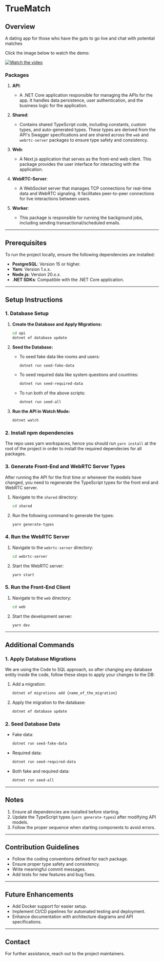 # TrueMatch

## Overview

A dating app for those who have the guts to go live and chat with potential matches

Click the image below to watch the demo:

[![Watch the video](https://img.youtube.com/vi/3b0-R2eKZxI/0.jpg)](https://www.youtube.com/watch?v=3b0-R2eKZxI)

### Packages

1. **API**:
   - A .NET Core application responsible for managing the APIs for the app. It handles data persistence, user authentication, and the business logic for the application.

2. **Shared**:
   - Contains shared TypeScript code, including constants, custom types, and auto-generated types. These types are derived from the API's Swagger specifications and are shared across the `web` and `webrtc-server` packages to ensure type safety and consistency.

3. **Web**:
   - A Next.js application that serves as the front-end web client. This package provides the user interface for interacting with the application.

4. **WebRTC-Server**:
   - A WebSocket server that manages TCP connections for real-time data and WebRTC signaling. It facilitates peer-to-peer connections for live interactions between users.

5. **Worker**:
   - This package is responsible for running the background jobs, including sending transactional/scheduled emails.

---

## Prerequisites

To run the project locally, ensure the following dependencies are installed:

- **PostgreSQL**: Version 15 or higher.
- **Yarn**: Version 1.x.x.
- **Node.js**: Version 20.x.x.
- **.NET SDKs**: Compatible with the .NET Core application.

---

## Setup Instructions

### 1. Database Setup

1. **Create the Database and Apply Migrations:**

   ```bash
   cd api
   dotnet ef database update
   ```

2. **Seed the Database:**
   - To seed fake data like rooms and users:

     ```bash
     dotnet run seed-fake-data
     ```

   - To seed required data like system questions and countries:

     ```bash
     dotnet run seed-required-data
     ```

   - To run both of the above scripts:

     ```bash
     dotnet run seed-all
     ```

3. **Run the API in Watch Mode:**

   ```bash
   dotnet watch
   ```

### 2. Install npm dependencies

The repo uses yarn workspaces, hence you should run `yarn install` at the root of the project in order to install the required dependecies for all packages.

### 3. Generate Front-End and WebRTC Server Types

After running the API for the first time or whenever the models have changed, you need to regenerate the TypeScript types for the front end and WebRTC server.

1. Navigate to the `shared` directory:

   ```bash
   cd shared
   ```

2. Run the following command to generate the types:

   ```bash
   yarn generate-types
   ```

### 4. Run the WebRTC Server

1. Navigate to the `webrtc-server` directory:

   ```bash
   cd webrtc-server
   ```

2. Start the WebRTC server:

   ```bash
   yarn start
   ```

### 5. Run the Front-End Client

1. Navigate to the `web` directory:

   ```bash
   cd web
   ```

2. Start the development server:

   ```bash
   yarn dev
   ```

---

## Additional Commands

### 1. Apply Database Migrations

We are using the Code to SQL approach, so after changing any database entity inside the code, follow these steps to apply your changes to the DB:

1. Add a migration:

   ```bash
   dotnet ef migrations add {name_of_the_migration}
   ```

2. Apply the migration to the database:

   ```bash
   dotnet ef database update
   ```

### 2. Seed Database Data

- Fake data:

  ```bash
  dotnet run seed-fake-data
  ```

- Required data:

  ```bash
  dotnet run seed-required-data
  ```

- Both fake and required data:

  ```bash
  dotnet run seed-all
  ```

---

## Notes

1. Ensure all dependencies are installed before starting.
2. Update the TypeScript types (`yarn generate-types`) after modifying API models.
3. Follow the proper sequence when starting components to avoid errors.

---

## Contribution Guidelines

- Follow the coding conventions defined for each package.
- Ensure proper type safety and consistency.
- Write meaningful commit messages.
- Add tests for new features and bug fixes.

---

## Future Enhancements

- Add Docker support for easier setup.
- Implement CI/CD pipelines for automated testing and deployment.
- Enhance documentation with architecture diagrams and API specifications.

---

## Contact

For further assistance, reach out to the project maintainers.
